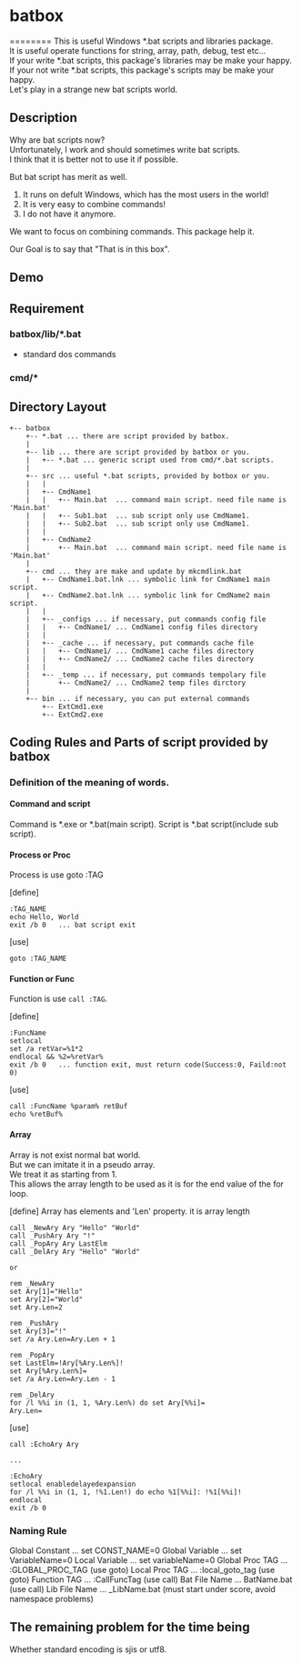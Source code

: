 # batbox
========
This is useful Windows *.bat scripts and libraries package.  
It is useful operate functions for string, array, path, debug, test etc...  
If your write *.bat scripts, this package's libraries may be make your happy.  
If your not write *.bat scripts, this package's scripts may be make your happy.  
Let's play in a strange new bat scripts world.

## Description
Why are bat scripts now?  
Unfortunately, I work and should sometimes write bat scripts.  
I think that it is better not to use it if possible.  

But bat script has merit as well.  

1. It runs on defult Windows, which has the most users in the world!
2. It is very easy to combine commands!
3. I do not have it anymore.

We want to focus on combining commands. This package help it.  

Our Goal is to say that "That is in this box".

## Demo

## Requirement
### batbox/lib/*.bat
- standard dos commands

### cmd/*

## Directory Layout
```
+-- batbox
    +-- *.bat ... there are script provided by batbox.
    |
    +-- lib ... there are script provided by batbox or you.
    |   +-- *.bat ... generic script used from cmd/*.bat scripts. 
    |
    +-- src ... useful *.bat scripts, provided by botbox or you.
    |   | 
    |   +-- CmdName1
    |   |   +-- Main.bat  ... command main script. need file name is 'Main.bat'
    |   |   +-- Sub1.bat  ... sub script only use CmdName1.
    |   |   +-- Sub2.bat  ... sub script only use CmdName1.
    |   |
    |   +-- CmdName2
    |       +-- Main.bat  ... command main script. need file name is 'Main.bat'
    |
    +-- cmd ... they are make and update by mkcmdlink.bat 
    |   +-- CmdName1.bat.lnk ... symbolic link for CmdName1 main script.
    |   +-- CmdName2.bat.lnk ... symbolic link for CmdName2 main script.
    |   |
    |   +-- _configs ... if necessary, put commands config file
    |   |   +-- CmdName1/ ... CmdName1 config files directory
    |   |
    |   +-- _cache ... if necessary, put commands cache file
    |   |   +-- CmdName1/ ... CmdName1 cache files directory
    |   |   +-- CmdName2/ ... CmdName2 cache files directory
    |   |
    |   +-- _temp ... if necessary, put commands tempolary file
    |       +-- CmdName2/ ... CmdName2 temp files dirctory
    |
    +-- bin ... if necessary, you can put external commands
        +-- ExtCmd1.exe
        +-- ExtCmd2.exe
```


## Coding Rules and Parts of script provided by batbox
### Definition of the meaning of words.
#### Command and script
Command is *.exe or *.bat(main script).
Script is *.bat script(include sub script).

#### Process or Proc
Process is use goto :TAG

[define]
```
:TAG_NAME
echo Hello, World
exit /b 0   ... bat script exit
```

[use]
```
goto :TAG_NAME
```

#### Function or Func
Function is use `call :TAG`.

[define]
```
:FuncName
setlocal
set /a retVar=%1*2
endlocal && %2=%retVar%
exit /b 0   ... function exit, must return code(Success:0, Faild:not 0)
```

[use]
```
call :FuncName %param% retBuf
echo %retBuf%
```

#### Array
Array is not exist normal bat world.  
But we can imitate it in a pseudo array.  
We treat it as starting from 1.  
This allows the array length to be used as it is for the end value of the for loop.  

[define]
Array has elements and 'Len' property. it is array length

```
call _NewAry Ary "Hello" "World"
call _PushAry Ary "!"
call _PopAry Ary LastElm
call _DelAry Ary "Hello" "World"

or

rem _NewAry
set Ary[1]="Hello"
set Ary[2]="World"
set Ary.Len=2

rem _PushAry
set Ary[3]="!"
set /a Ary.Len=Ary.Len + 1

rem _PopAry
set LastElm=!Ary[%Ary.Len%]!
set Ary[%Ary.Len%]=
set /a Ary.Len=Ary.Len - 1

rem _DelAry
for /l %%i in (1, 1, %Ary.Len%) do set Ary[%%i]=
Ary.Len=
```

[use]
```
call :EchoAry Ary

...

:EchoAry
setlocal enabledelayedexpansion
for /l %%i in (1, 1, !%1.Len!) do echo %1[%%i]: !%1[%%i]!
endlocal
exit /b 0
```

### Naming Rule
Global Constant ... set CONST_NAME=0
Global Variable ... set VariableName=0
Local Variable  ... set variableName=0
Global Proc TAG ... :GLOBAL_PROC_TAG  (use goto)
Local Proc TAG  ... :local_goto_tag (use goto)
Function TAG    ... :CallFuncTag (use call)
Bat File Name   ... BatName.bat (use call)
Lib File Name   ... _LibName.bat (must start under score, avoid namespace problems)


## The remaining problem for the time being
Whether standard encoding is sjis or utf8.
